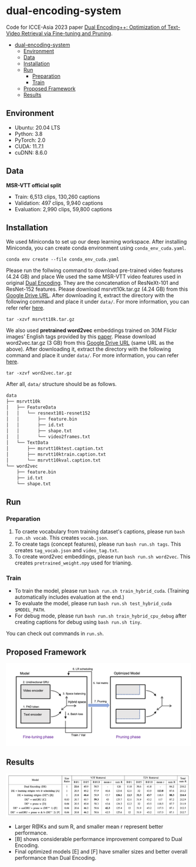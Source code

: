 # dual-encoding-system
Code for ICCE-Asia 2023 paper [Dual Encoding++: Optimization of Text-Video Retrieval via Fine-tuning and Pruning](https://ieeexplore.ieee.org/document/10326384).

- [dual-encoding-system](#dual-encoding-system)
	- [Environment](#environment)
	- [Data](#data)
	- [Installation](#installation)
	- [Run](#run)
		- [Preparation](#preparation)
		- [Train](#train)
	- [Proposed Framework](#proposed-framework)
	- [Results](#results)


## Environment
- Ubuntu: 20.04 LTS
- Python: 3.8
- PyTorch: 2.0
- CUDA: 11.7.1
- cuDNN: 8.6.0

## Data
**MSR-VTT official split**
- Train: 6,513 clips, 130,260 captions
- Validation: 497 clips, 9,940 captions
- Evaluation: 2,990 clips, 59,800 captions

## Installation
We used Miniconda to set up our deep learning workspace. After installing Miniconda, you can create conda environment using `conda_env_cuda.yaml`.
```
conda env create --file conda_env_cuda.yaml
```

Please run the follwing command to download pre-trained video features (4.24 GB) and place
We used the same MSR-VTT video features used in original [Dual Encoding](https://arxiv.org/abs/2009.05381). They are the concatenation of ResNeXt-101 and ResNet-152 features. Please download msrvtt10k.tar.gz (4.24 GB) from this [Google Drive URL](https://drive.google.com/drive/folders/1BbtnZxbNnrT49DVMzDJan9DiQ7qeYrmA?usp=drive_link). After downloading it, extract the directory with the following command and place it under `data/`. For more information, you can refer refer [here](https://github.com/danieljf24/hybrid_space).
```
tar -xzvf msrvtt10k.tar.gz
```


We also used **pretrained word2vec** embeddings trained on 30M Flickr images' English tags provided by this [paper](https://arxiv.org/pdf/1709.01362.pdf). Please download word2vec.tar.gz (3 GB) from this [Google Drive URL](https://drive.google.com/drive/folders/1BbtnZxbNnrT49DVMzDJan9DiQ7qeYrmA?usp=drive_link) (same URL as the above). After downloading it, extract the directory with the following command and place it under `data/`. For more information, you can refer [here](https://github.com/danieljf24/w2vv).
```
tar -xzvf word2vec.tar.gz
```

After all, `data/` structure should be as follows.
```
data
├── msrvtt10k
│   ├── FeatureData
│   │   └── resnext101-resnet152
│   │       ├── feature.bin
│   │       ├── id.txt
│   │       ├── shape.txt
│   │       └── video2frames.txt
│   └── TextData
│       ├── msrvtt10ktest.caption.txt
│       ├── msrvtt10ktrain.caption.txt
│       └── msrvtt10kval.caption.txt
└── word2vec
    ├── feature.bin
    ├── id.txt
    └── shape.txt
```


## Run
### Preparation
1. To craete vocabulary from training dataset's captions, please run `bash run.sh vocab`. This creates `vocab.json`.
2. To create tags (concept features), please run `bash run.sh tags`. This creates `tag_vocab.json` and `video_tag.txt`.
3. To create word2vec embeddings, please run `bash run.sh word2vec`. This creates `pretrained_weight.npy` used for trianing.

### Train
- To train the model, please run `bash run.sh train_hybrid_cuda`. (Training automatically includes evaluation at the end.)
- To evaluate the model, please run `bash run.sh test_hybrid_cuda $MODEL_PATH`.
- For debug mode, please run `bash run.sh train_hybrid_cpu_debug` after creating captions for debug using `bash run.sh tiny`.

You can check out commands in `run.sh`.

## Proposed Framework
![image](imgs/framework.png)

## Results
![image](imgs/result_table.png)
- Larger R@Ks and sum R, and smaller mean r represent better performance.
- [B] shows considerable performance improvement compared to Dual Encoding.
- Final optimized models [E] and [F] have smaller sizes and better overall performance than Dual Encoding.